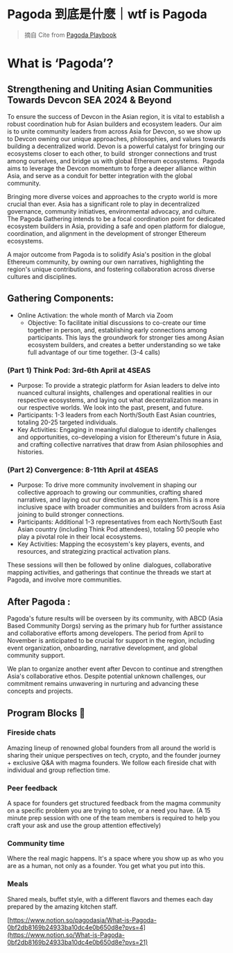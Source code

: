 # Pagoda 到底是什麼｜wtf is Pagoda

> 摘自 Cite from [Pagoda Playbook ](https://pagodasia.notion.site/Pagoda-Playbook-377ae0b305d647cca14675112a92ec99)


# What is ‘Pagoda’?

## Strengthening and Uniting Asian Communities Towards Devcon SEA 2024 & Beyond

To ensure the success of Devcon in the Asian region, it is vital to establish a robust coordination hub for Asian builders and ecosystem leaders. Our aim is to unite community leaders from across Asia for Devcon, so we show up to Devcon owning our unique approaches, philosophies, and values towards building a decentralized world. Devon is a powerful catalyst for bringing our ecosystems closer to each other, to build  stronger connections and trust among ourselves, and bridge us with global Ethereum ecosystems.  Pagoda aims to leverage the Devcon momentum to forge a deeper alliance within Asia, and serve as a conduit for better integration with the global community.

Bringing more diverse voices and approaches to the crypto world is more crucial than ever. Asia has a significant role to play in decentralized governance, community initiatives, environmental advocacy, and culture. The Pagoda Gathering intends to be a focal coordination point for dedicated ecosystem builders in Asia, providing a safe and open platform for dialogue, coordination, and alignment in the development of stronger Ethereum ecosystems.

A major outcome from Pagoda is to solidify Asia's position in the global Ethereum community, by owning our own narratives, highlighting the region's unique contributions, and fostering collaboration across diverse cultures and disciplines.

## Gathering Components:

- Online Activation: the whole month of March via Zoom
    - Objective: To facilitate initial discussions to co-create our time together in person, and, establishing early connections among participants. This lays the groundwork for stronger ties among Asian ecosystem builders, and creates a better understanding so we take full advantage of our time together. (3-4 calls)

### **(Part 1) Think Pod: 3rd-6th April at 4SEAS**

- Purpose: To provide a strategic platform for Asian leaders to delve into nuanced cultural insights, challenges and operational realities in our respective ecosystems, and laying out what decentralization means in our respective worlds. We look into the past, present, and future.
- Participants: 1-3 leaders from each North/South East Asian countries, totaling 20-25 targeted individuals.
- Key Activities: Engaging in meaningful dialogue to identify challenges and opportunities, co-developing a vision for Ethereum's future in Asia, and crafting collective narratives that draw from Asian philosophies and histories.

### **(Part 2) Convergence: 8-11th April at 4SEAS**

- Purpose: To drive more community involvement in shaping our collective approach to growing our communities, crafting shared narratives, and laying out our direction as an ecosystem.This is a more inclusive space with broader communities and builders from across Asia joining to build stronger connections.
- Participants: Additional 1-3 representatives from each North/South East Asian country (including Think Pod attendees), totaling 50 people who play a pivotal role in their local ecosystems.
- Key Activities: Mapping the ecosystem's key players, events, and resources, and strategizing practical activation plans.

These sessions will then be followed by online  dialogues, collaborative mapping activities, and gatherings that continue the threads we start at Pagoda, and involve more communities.

## After Pagoda :

Pagoda's future results will be overseen by its community, with ABCD (Asia Based Community Dorgs) serving as the primary hub for further assistance and collaborative efforts among developers. The period from April to November is anticipated to be crucial for support in the region, including event organization, onboarding, narrative development, and global community support.

We plan to organize another event after Devcon to continue and strengthen Asia's collaborative ethos. Despite potential unknown challenges, our commitment remains unwavering in nurturing and advancing these concepts and projects.

## **Program Blocks 🧱**

### Fireside chats

Amazing lineup of renowned global founders from all around the world is sharing their unique perspectives on tech, crypto, and the founder journey + exclusive Q&A with magma founders. We follow each fireside chat with individual and group reflection time.

### Peer feedback

A space for founders get structured feedback from the magma community on a specific problem you are trying to solve, or a need you have. (A 15 minute prep session with one of the team members is required to help you craft your ask and use the group attention effectively)

### Community time

Where the real magic happens. It's a space where you show up as who you are as a human, not only as a founder. You get what you put into this.

### Meals

Shared meals, buffet style, with a different flavors and themes each day prepared by the amazing kitchen staff.

[https://www.notion.so/pagodasia/What-is-Pagoda-0bf2db8169b24933ba10dc4e0b650d8e?pvs=4](https://www.notion.so/What-is-Pagoda-0bf2db8169b24933ba10dc4e0b650d8e?pvs=21)


